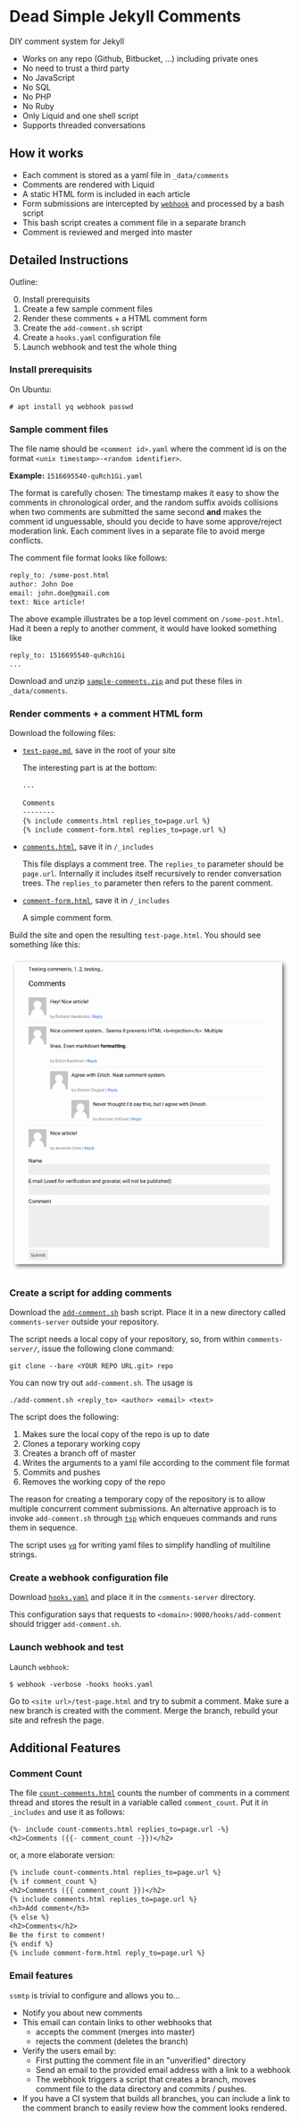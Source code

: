 Dead Simple Jekyll Comments
===========================
DIY comment system for Jekyll

- Works on any repo (Github, Bitbucket, ...) including private ones
- No need to trust a third party
- No JavaScript
- No SQL
- No PHP
- No Ruby
- Only Liquid and one shell script
- Supports threaded conversations

How it works
------------
- Each comment is stored as a yaml file in `_data/comments`
- Comments are rendered with Liquid
- A static HTML form is included in each article
- Form submissions are intercepted by [`webhook`](https://github.com/adnanh/webhook) and processed by a bash script
- This bash script creates a comment file in a separate branch
- Comment is reviewed and merged into master

Detailed Instructions
---------------------
Outline:

0. Install prerequisits
1. Create a few sample comment files
2. Render these comments + a HTML comment form
3. Create the `add-comment.sh` script
4. Create a `hooks.yaml` configuration file
5. Launch webhook and test the whole thing

### Install prerequisits
On Ubuntu:

    # apt install yq webhook passwd

### Sample comment files
The file name should be `<comment id>.yaml` where the comment id is on the format `<unix timestamp>-<random identifier>`.

**Example:** `1516695540-quRch1Gi.yaml`

The format is carefully chosen: The timestamp makes it easy to show the comments in chronological order, and the random suffix avoids collisions when two comments are submitted the same second **and** makes the comment id unguessable, should you decide to have some approve/reject moderation link. Each comment lives in a separate file to avoid merge conflicts.

The comment file format looks like follows:

    reply_to: /some-post.html
    author: John Doe
    email: john.doe@gmail.com
    text: Nice article!

The above example illustrates be a top level comment on `/some-post.html`. Had it been a reply to another comment, it would have looked something like

    reply_to: 1516695540-quRch1Gi
    ...

Download and unzip [`sample-comments.zip`](https://github.com/aioobe/dead-simple-jekyll-comments/raw/master/sample-comments.zip) and put these files in `_data/comments`.

### Render comments + a comment HTML form
Download the following files:

- [`test-page.md`](https://github.com/aioobe/dead-simple-jekyll-comments/raw/master/test-page.md), save in the root of your site

  The interesting part is at the bottom:

      ...
    
      Comments
      --------
      {% include comments.html replies_to=page.url %}
      {% include comment-form.html replies_to=page.url %}

- [`comments.html`](comments.html), save it in `/_includes`

  This file displays a comment tree. The `replies_to` parameter should be `page.url`. Internally it includes itself recursively to render conversation trees. The `replies_to` parameter then refers to the parent comment.

- [`comment-form.html`](comment-form.html), save it in `/_includes`

  A simple comment form.

Build the site and open the resulting `test-page.html`. You should see something like this:

![Sample comments screenshot](screenshot.png)

### Create a script for adding comments
Download the [`add-comment.sh`](add-comment.sh) bash script. Place it in a new directory called `comments-server` outside your repository.

The script needs a local copy of your repository, so, from within `comments-server/`, issue the following clone command:

    git clone --bare <YOUR REPO URL.git> repo

You can now try out `add-comment.sh`. The usage is

    ./add-comment.sh <reply_to> <author> <email> <text>

The script does the following:

1. Makes sure the local copy of the repo is up to date
2. Clones a teporary working copy
2. Creates a branch off of master
3. Writes the arguments to a yaml file according to the comment file format
4. Commits and pushes
5. Removes the working copy of the repo

The reason for creating a temporary copy of the repository is to allow multiple concurrent comment submissions. An alternative approach is to invoke `add-comment.sh` through [`tsp`](http://vicerveza.homeunix.net/~viric/soft/ts/) which enqueues commands and runs them in sequence.

The script uses [`yq`](https://github.com/mikefarah/yq) for writing yaml files to simplify handling of multiline strings.

### Create a webhook configuration file
Download [`hooks.yaml`](hooks.yaml) and place it in the `comments-server` directory.

This configuration says that requests to `<domain>:9000/hooks/add-comment` should trigger `add-comment.sh`.

### Launch webhook and test
Launch `webhook`:

    $ webhook -verbose -hooks hooks.yaml

Go to `<site url>/test-page.html` and try to submit a comment. Make sure a new branch is created with the comment. Merge the branch, rebuild your site and refresh the page.

Additional Features
-------------------

### Comment Count
The file [`count-comments.html`](count-comments.html) counts the number of comments in a comment thread and stores the result in a variable called `comment_count`. Put it in `_includes` and use it as follows:

    {%- include count-comments.html replies_to=page.url -%}
    <h2>Comments ({{- comment_count -}})</h2>

or, a more elaborate version:

    {% include count-comments.html replies_to=page.url %}
    {% if comment_count %}
    <h2>Comments ({{ comment_count }})</h2>
    {% include comments.html replies_to=page.url %}
    <h3>Add comment</h3>
    {% else %}
    <h2>Comments</h2>
    Be the first to comment!
    {% endif %}
    {% include comment-form.html reply_to=page.url %}

### Email features
`ssmtp` is trivial to configure and allows you to...
- Notify you about new comments
- This email can contain links to other webhooks that
  - accepts the comment (merges into master)
  - rejects the comment (deletes the branch)
- Verify the users email by:
  - First putting the comment file in an "unverified" directory
  - Send an email to the provided email address with a link to a webhook
  - The webhook triggers a script that creates a branch, moves comment file to the data directory and commits / pushes.
- If you have a CI system that builds all branches, you can include a link to the comment branch to easily review how the comment looks rendered.
